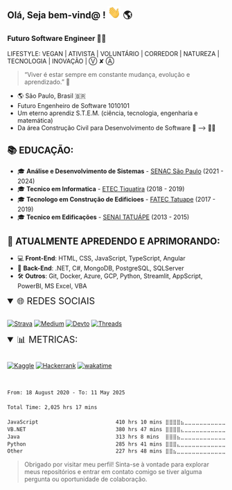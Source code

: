 ## Olá,  Seja bem-vind@  !  <img src="https://raw.githubusercontent.com/LeonardoDSSilva/LeonardoDSSilva/master/sources/wave.gif" width="30px"> 🌎

### Futuro Software Engineer 👨‍💻
LIFESTYLE: VEGAN | ATIVISTA | VOLUNTÁRIO | CORREDOR | NATUREZA | TECNOLOGIA | INOVAÇÃO | Ⓥ ✘ Ⓐ
> “Viver é estar sempre em constante mudança, evolução e aprendizado.” 🚀
- 🌎 São Paulo, Brasil 🇧🇷
- Futuro Engenheiro de Software 1010101
- Um eterno aprendiz S.T.E.M. (ciência, tecnologia, engenharia e matemática)
- Da área Construção Civil para Desenvolvimento de Software 👷 --> 👨‍💻

## 📚 EDUCAÇÃO:
- 🎓 **Análise e Desenvolvimento de Sistemas** - [SENAC São Paulo](https://www.sp.senac.br/) (2021 - 2024)
- 🎓 **Tecnico em Informatica** - [ETEC Tiquatira](https://www.etecdetiquatira.com.br/) (2018 - 2019) 
- 🎓 **Tecnologo em Construção de Edificioes** - [FATEC Tatuape](https://www.fatectatuape.edu.br/h/) (2017 - 2019)
- 🎓 **Tecnico em Edificações** - [SENAI TATUÁPE](https://sp.senai.br/unidade/construcaocivil) (2013 - 2015)

## 🌱 ATUALMENTE APREDENDO E APRIMORANDO:
- 💻 **Front-End**: HTML, CSS, JavaScript, TypeScript, Angular
- 🔧 **Back-End**: .NET, C#, MongoDB, PostgreSQL, SQLServer
- 🛠️ **Outros**: Git, Docker, Azure, GCP, Python, Streamlit, AppScript, PowerBI, MS Excel, VBA

<!-- 
<details open>
  <summary style="font-size: 1.5em; list-style-type: '🔧 '"> SKILLS</summary>
  
 <summary style="font-size: 1.5em; list-style-type: '🔧 '"> FRONT-END</summary>
  
  [![HTML5](https://img.shields.io/badge/HTML5-E34F26?style=for-the-badge&logo=html5&logoColor=white)](https://developer.mozilla.org/pt-BR/docs/Web/HTML/HTML5)
  [![CSS3](https://img.shields.io/badge/CSS3-1572B6?style=for-the-badge&logo=css3&logoColor=white)](https://developer.mozilla.org/pt-BR/docs/Web/CSS)
  [![SASS](https://img.shields.io/badge/Sass-CC6699?style=for-the-badge&logo=sass&logoColor=white)](https://sass-lang.com/)
  [![JAVASCRIPT](https://img.shields.io/badge/JavaScript-F7DF1E?style=for-the-badge&logo=javascript&logoColor=black)](https://developer.mozilla.org/pt-BR/docs/Web/JavaScript)
  [![TYPESCRIPT](https://img.shields.io/badge/TypeScript-007ACC?style=for-the-badge&logo=typescript&logoColor=white)](https://www.typescriptlang.org/)
  [![ANGULAR](https://img.shields.io/badge/Angular-DD0031?style=for-the-badge&logo=angular&logoColor=white)](https://angular.io/)
  <!-- [![STYLED-COMPONENTS](https://img.shields.io/badge/styled--components-DB7093?style=for-the-badge&logo=styled-components&logoColor=white)](https://styled-components.com/) -->
  <!-- [![STYLED-SYSTEM](https://img.shields.io/badge/styled--system-DB7093?style=for-the-badge&logo=styled-system&logoColor=white)](https://styled-system.com/) -->
  <!-- [![STORYBOOK](https://img.shields.io/badge/storybook-FF4785?style=for-the-badge&logo=storybook&logoColor=white)](https://storybook.js.org/) -->
<!-- 
  <summary style="font-size: 1.5em; list-style-type: '🔧 '"> BACK-END</summary>
  
  [![DOTNET](https://img.shields.io/badge/.NET-512BD4?style=for-the-badge&logo=.net&logoColor=white)](https://dotnet.microsoft.com/)
  [![C#](https://img.shields.io/badge/C%23-239120?style=for-the-badge&logo=c-sharp&logoColor=white)](https://docs.microsoft.com/pt-br/dotnet/csharp/)
  [![JAVA](https://img.shields.io/badge/Java-007396?style=for-the-badge&logo=java&logoColor=white)](https://www.java.com/pt-BR/)
  [![SPRING](https://img.shields.io/badge/Spring-6DB33F?style=for-the-badge&logo=spring&logoColor=white)](https://spring.io/)
  [![MONGODB](https://img.shields.io/badge/MongoDB-47A248?style=for-the-badge&logo=mongodb&logoColor=white)](https://www.mongodb.com/)
  [![POSTGRESQL](https://img.shields.io/badge/PostgreSQL-316192?style=for-the-badge&logo=postgresql&logoColor=white)](https://www.postgresql.org/)
  [![SQLSERVER](https://img.shields.io/badge/Microsoft_SQL_Server-CC2927?style=for-the-badge&logo=microsoft-sql-server&logoColor=white)](https://www.microsoft.com/pt-br/sql-server)
  [![MYSQL](https://img.shields.io/badge/MySQL-00000F?style=for-the-badge&logo=mysql&logoColor=white)](https://www.mysql.com/)

  <summary style="font-size: 1.5em; list-style-type: '🔧 '"> OUTROS</summary>
  
  [![GIT](https://img.shields.io/badge/Git-F05032?style=for-the-badge&logo=git&logoColor=white)](https://git-scm.com/)
  [![GITHUB](https://img.shields.io/badge/GitHub-181717?style=for-the-badge&logo=github&logoColor=white)](https://github.com/)
  [![DOCKER](https://img.shields.io/badge/Docker-2496ED?style=for-the-badge&logo=docker&logoColor=white)](https://www.docker.com/)
  [![AZURE](https://img.shields.io/badge/Microsoft_Azure-0089D6?style=for-the-badge&logo=microsoft-azure&logoColor=white)](https://azure.microsoft.com/pt-br/)
  [![GCP](https://img.shields.io/badge/Google_Cloud-4285F4?style=for-the-badge&logo=google-cloud&logoColor=white)](https://cloud.google.com/)
  [![EXCEL](https://img.shields.io/badge/Microsoft_Excel-217346?style=for-the-badge&logo=microsoft-excel&logoColor=white)](https://www.microsoft.com/pt-br/microsoft-365/excel)
  [![PROJECT](https://img.shields.io/badge/Microsoft_Project-217346?style=for-the-badge&logo=microsoft-project&logoColor=white)](https://www.microsoft.com/pt-br/microsoft-365/project/project-management-software)
  [![VBA](https://img.shields.io/badge/VBA-217346?style=for-the-badge&logo=microsoft-vba&logoColor=white)](https://docs.microsoft.com/pt-br/office/vba/api/overview/excel)
  [![POWERBI](https://img.shields.io/badge/PowerBI-F2C811?style=for-the-badge&logo=powerbi&logoColor=white)](https://powerbi.microsoft.com/pt-br/)
  [![PYTHON](https://img.shields.io/badge/Python-3776AB?style=for-the-badge&logo=python&logoColor=white)](https://www.python.org/)
  [![STEAMLIT](https://img.shields.io/badge/Streamlit-FF4B4B?style=for-the-badge&logo=streamlit&logoColor=white)](https://streamlit.io/)
  [![APPSCRIPT](https://img.shields.io/badge/AppScript-4285F4?style=for-the-badge&logo=google-apps-script&logoColor=white)](https://developers.google.com/apps-script)
</details> -->

<details open>
 <summary style="font-size: 1.5em;">🌐 REDES SOCIAIS</summary>
</br>

[![Strava](https://img.shields.io/badge/Strava-FC4C02?style=for-the-badge&logo=strava&logoColor=white)](https://www.strava.com/athletes/51894739)
[![Medium](https://img.shields.io/badge/Medium-12100E?style=for-the-badge&logo=medium&logoColor=white)](https://medium.com/@LeonardoDSSilva)
[![Devto](https://img.shields.io/badge/Dev.to-0A0A0A?style=for-the-badge&logo=dev.to&logoColor=white)](https://dev.to/LeonardoDSSilva)
[![Threads](https://img.shields.io/static/v1?style=for-the-badge&message=Threads&color=000000&logo=Threads&logoColor=FFFFFF&label=)](https://www.threads.net/@leonardodssilva_)
<!-- [![Discord](https://img.shields.io/badge/Discord-7289DA?style=for-the-badge&logo=discord&logoColor=white)](https://discordapp.com/users/LeonardoDSSilva#2633) -->
<!-- [![Twitch](https://img.shields.io/badge/Twitch-9146FF?style=for-the-badge&logo=twitch&logoColor=white)](https://www.twitch.tv/LeonardoDSSilva) -->
</details>

<details open>
  <summary style="font-size: 1.5em;">📊 METRICAS:</summary>
</br>

[![Kaggle](https://img.shields.io/badge/Kaggle-20BEFF?style=for-the-badge&logo=kaggle&logoColor=white)](https://www.kaggle.com/LeonardoDSSilva)
[![Hackerrank](https://img.shields.io/badge/Hackerrank-2EC866?style=for-the-badge&logo=hackerrank&logoColor=white)](https://www.hackerrank.com/LeonardoDSSilva)
[![wakatime](https://wakatime.com/badge/user/ed07c057-7612-48d8-8d8f-709027010b97.svg?style=for-the-badge)](https://wakatime.com/@ed07c057-7612-48d8-8d8f-709027010b97 "Ao infinito e além! 🚀") 
<!-- [![LeetCode](https://img.shields.io/badge/LeetCode-FFA116?style=for-the-badge&logo=leetcode&logoColor=white)](https://leetcode.com/LeonardoDSSilva/)
[![CodeSignal](https://img.shields.io/badge/CodeSignal-333333?style=for-the-badge&logo=CodeSignal&logoColor=white)](https://app.codesignal.com/profile/LeonardoDSSilva)
[![CodeWars](https://img.shields.io/badge/CodeWars-B1361E?style=for-the-badge&logo=codewars&logoColor=white)](https://www.codewars.com/users/LeonardoDSSilva) -->
</br>
<!--START_SECTION:waka-->

```txt
From: 18 August 2020 - To: 11 May 2025

Total Time: 2,025 hrs 17 mins

JavaScript                         410 hrs 10 mins ⣿⣿⣿⣿⣦⣀⣀⣀⣀⣀⣀⣀⣀⣀⣀⣀⣀⣀⣀⣀⣀⣀⣀⣀⣀   18.20 %
VB.NET                             380 hrs 47 mins ⣿⣿⣿⣿⣄⣀⣀⣀⣀⣀⣀⣀⣀⣀⣀⣀⣀⣀⣀⣀⣀⣀⣀⣀⣀   16.90 %
Java                               313 hrs 8 mins  ⣿⣿⣿⣦⣀⣀⣀⣀⣀⣀⣀⣀⣀⣀⣀⣀⣀⣀⣀⣀⣀⣀⣀⣀⣀   13.90 %
Python                             285 hrs 41 mins ⣿⣿⣿⣄⣀⣀⣀⣀⣀⣀⣀⣀⣀⣀⣀⣀⣀⣀⣀⣀⣀⣀⣀⣀⣀   12.68 %
Other                              227 hrs 48 mins ⣿⣿⣦⣀⣀⣀⣀⣀⣀⣀⣀⣀⣀⣀⣀⣀⣀⣀⣀⣀⣀⣀⣀⣀⣀   10.11 %
```

<!--END_SECTION:waka-->
</details>

> Obrigado por visitar meu perfil! Sinta-se à vontade para explorar meus repositórios e entrar em contato comigo se tiver alguma pergunta ou oportunidade de colaboração.